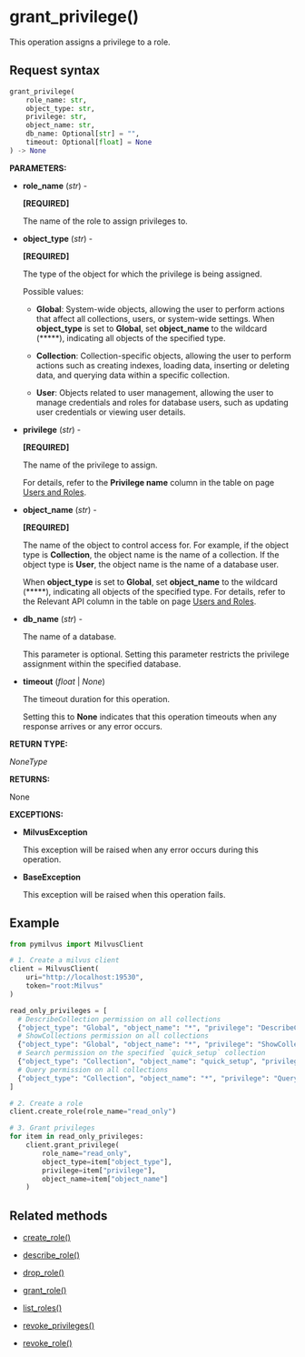 # grant_privilege()

This operation assigns a privilege to a role.

## Request syntax

```python
grant_privilege(
    role_name: str,
    object_type: str,
    privilege: str,
    object_name: str,
    db_name: Optional[str] = "",
    timeout: Optional[float] = None
) -> None
```

**PARAMETERS:**

- **role_name** (*str*) -

    **[REQUIRED]**

    The name of the role to assign privileges to.

- **object_type** (*str*) -

    **[REQUIRED]**

    The type of the object for which the privilege is being assigned.

    Possible values:

    - **Global**: System-wide objects, allowing the user to perform actions that affect all collections, users, or system-wide settings. When **object_type** is set to **Global**, set **object_name** to the wildcard (*****), indicating all objects of the specified type.

    - **Collection**: Collection-specific objects, allowing the user to perform actions such as creating indexes, loading data, inserting or deleting data, and querying data within a specific collection.

    - **User**: Objects related to user management, allowing the user to manage credentials and roles for database users, such as updating user credentials or viewing user details.

- **privilege** (*str*) -

    **[REQUIRED]**

    The name of the privilege to assign. 

    For details, refer to the **Privilege name** column in the table on page [Users and Roles](https://milvus.io/docs/users_and_roles.md).

- **object_name** (*str*) - 

    **[REQUIRED]**

    The name of the object to control access for. For example, if the object type is **Collection**, the object name is the name of a collection. If the object type is **User**, the object name is the name of a database user.

    When **object_type** is set to **Global**, set **object_name** to the wildcard (*****), indicating all objects of the specified type. For details, refer to the Relevant API column in the table on page [Users and Roles](https://milvus.io/docs/users_and_roles.md).

- **db_name** (*str*) -

    The name of a database. 

    This parameter is optional. Setting this parameter restricts the privilege assignment within the specified database.

- **timeout** (*float* | *None*)  

    The timeout duration for this operation. 

    Setting this to **None** indicates that this operation timeouts when any response arrives or any error occurs.

**RETURN TYPE:**

*NoneType*

**RETURNS:**

None

**EXCEPTIONS:**

- **MilvusException**

    This exception will be raised when any error occurs during this operation.

- **BaseException**

    This exception will be raised when this operation fails.

## Example

```python
from pymilvus import MilvusClient

# 1. Create a milvus client
client = MilvusClient(
    uri="http://localhost:19530",
    token="root:Milvus"
)

read_only_privileges = [
  # DescribeCollection permission on all collections
  {"object_type": "Global", "object_name": "*", "privilege": "DescribeCollection"},
  # ShowCollections permission on all collections
  {"object_type": "Global", "object_name": "*", "privilege": "ShowCollections"},
  # Search permission on the specified `quick_setup` collection
  {"object_type": "Collection", "object_name": "quick_setup", "privilege": "Search"},
  # Query permission on all collections
  {"object_type": "Collection", "object_name": "*", "privilege": "Query"}
]  

# 2. Create a role
client.create_role(role_name="read_only")

# 3. Grant privileges
for item in read_only_privileges:
    client.grant_privilege(
        role_name="read_only",
        object_type=item["object_type"],
        privilege=item["privilege"],
        object_name=item["object_name"]
    )
```

## Related methods

- [create_role()](create_role.md)

- [describe_role()](describe_role.md)

- [drop_role()](drop_role.md)

- [grant_role()](grant_role.md)

- [list_roles()](list_roles.md)

- [revoke_privileges()](revoke_privileges.md)

- [revoke_role()](revoke_role.md)


